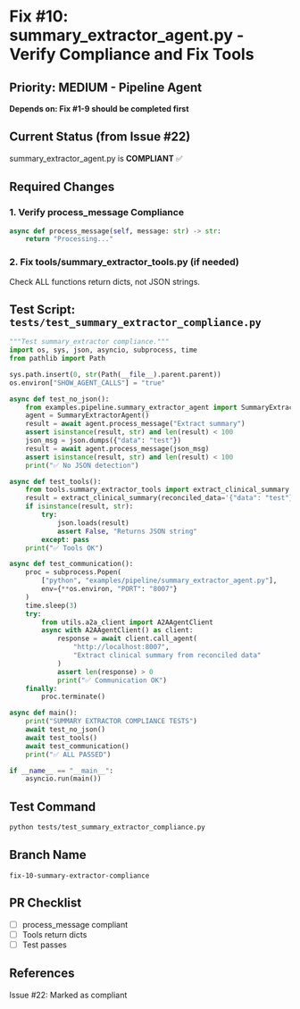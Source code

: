 # Fix #10: summary_extractor_agent.py - Verify Compliance and Fix Tools

## Priority: MEDIUM - Pipeline Agent
**Depends on: Fix #1-9 should be completed first**

## Current Status (from Issue #22)
summary_extractor_agent.py is **COMPLIANT** ✅

## Required Changes

### 1. Verify process_message Compliance
```python
async def process_message(self, message: str) -> str:
    return "Processing..."
```

### 2. Fix tools/summary_extractor_tools.py (if needed)
Check ALL functions return dicts, not JSON strings.

## Test Script: `tests/test_summary_extractor_compliance.py`
```python
"""Test summary_extractor compliance."""
import os, sys, json, asyncio, subprocess, time
from pathlib import Path

sys.path.insert(0, str(Path(__file__).parent.parent))
os.environ["SHOW_AGENT_CALLS"] = "true"

async def test_no_json():
    from examples.pipeline.summary_extractor_agent import SummaryExtractorAgent
    agent = SummaryExtractorAgent()
    result = await agent.process_message("Extract summary")
    assert isinstance(result, str) and len(result) < 100
    json_msg = json.dumps({"data": "test"})
    result = await agent.process_message(json_msg)
    assert isinstance(result, str) and len(result) < 100
    print("✅ No JSON detection")

async def test_tools():
    from tools.summary_extractor_tools import extract_clinical_summary
    result = extract_clinical_summary(reconciled_data='{"data": "test"}')
    if isinstance(result, str):
        try:
            json.loads(result)
            assert False, "Returns JSON string"
        except: pass
    print("✅ Tools OK")

async def test_communication():
    proc = subprocess.Popen(
        ["python", "examples/pipeline/summary_extractor_agent.py"],
        env={**os.environ, "PORT": "8007"}
    )
    time.sleep(3)
    try:
        from utils.a2a_client import A2AAgentClient
        async with A2AAgentClient() as client:
            response = await client.call_agent(
                "http://localhost:8007",
                "Extract clinical summary from reconciled data"
            )
            assert len(response) > 0
            print("✅ Communication OK")
    finally:
        proc.terminate()

async def main():
    print("SUMMARY EXTRACTOR COMPLIANCE TESTS")
    await test_no_json()
    await test_tools()
    await test_communication()
    print("✅ ALL PASSED")

if __name__ == "__main__":
    asyncio.run(main())
```

## Test Command
```bash
python tests/test_summary_extractor_compliance.py
```

## Branch Name
`fix-10-summary-extractor-compliance`

## PR Checklist
- [ ] process_message compliant
- [ ] Tools return dicts
- [ ] Test passes

## References
Issue #22: Marked as compliant
